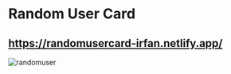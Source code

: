 # Random User Card

## https://randomusercard-irfan.netlify.app/

![randomuser](https://user-images.githubusercontent.com/102031418/200316692-7431b3e5-b558-4c8b-8e9b-412d388bdb18.png)

